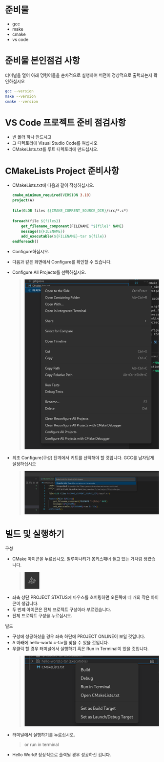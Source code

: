 # 준비물
- gcc
- make
- cmake
- vs code


# 준비물 본인점검 사항
터미널을 열어 아래 명령어들을 순차적으로 실행하여 버전이 정상적으로 출력되는지 확인하십시오

```sh
gcc --version
make --version
cmake --version
```

# VS Code 프로젝트 준비 점검사항
- 빈 폴더 하나 만드시고
- 그 디렉토리에 Visual Studio Code를 여십시오
- CMakeLIsts.txt를 루트 디렉토리에 만드십시오.

# CMakeLists Project 준비사항
- CMakeLists.txt에 다음과 같이 작성하십시오.

    ```cmake
    cmake_minimum_required(VERSION 3.10)
    project(A)

    file(GLOB files ${CMAKE_CURRENT_SOURCE_DIR}/src/*.c*)

    foreach(file ${files})
        get_filename_component(FILENAME "${file}" NAME)
        message(${FILENAME})
        add_executable(${FILENAME}-tar ${file})
    endforeach()
    ```
- Configure하십시오.  
- 다음과 같은 화면에서 Configure를 확인할 수 있습니다.  
- Configure All Projects를 선택하십시오.
    > ![./README.md.img/configurefinder.png](./README.md.img/configurefinder.png)

- 최초 Configure(구성) 단계에서 키트를 선택해야 할 것입니다. GCC를 남자답게 설정하십시오
    > ![./README.md.img/selectGCConfirstconfigure.png](./README.md.img/selectGCConfirstconfigure.png)

# 빌드 및 실행하기

구성
- CMake 아이콘을 누르십시오. 일루미나티가 몽키스패너 들고 있는 거처럼 생겼습니다.
    > ![./README.md.img/illuminatiwithmonkeyspanner.png](./README.md.img/illuminatiwithmonkeyspanner.png)
-  좌측 상단 PROJECT STATUS에 마우스를 호버링하면 오른쪽에 네 개의 작은 아이콘이 생깁니다.
- 두 번쨰 아이콘은 전체 프로젝트 구성이라 부르겠습니다.
- 전체 프로젝트 구성을 누르십시오.

빌드
- 구성에 성공하셨을 경우 좌측 하단에 PROJECT ONLINE이 보일 것입니다.
- A 아래에 hello-world.c-tar를 찾을 수 있을 것입니다.
- 우클릭 할 경우 터미널에서 실행하기 혹은 Run in Terminal이 있을 것입니다.
    > ![./README.md.img/onviewsettingsofhelloworldctarafterconfiguringthecmake.png](./README.md.img/onviewsettingsofhelloworldctarafterconfiguringthecmake.png)
- 터미널에서 실행하기를 누르십시오.  
    > or run in terminal
- Hello World! 정상적으로 출력될 경우 성공하신 겁니다.